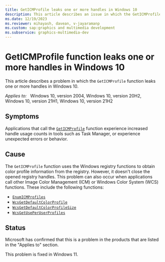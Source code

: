 ```yaml
---
title: GetICMProfile leaks one or more handles in Windows 10
description: This article describes an issue in which the GetICMProfile function doesn't close one or more registry handles in Windows 10.
ms.date: 12/19/2023
ms.reviewer: mihayash, davean, v-jayaramanp
ms.custom: sap:graphics and multimedia development
ms.subservice: graphics-multimedia-dev
---
```


# GetICMProfile function leaks one or more handles in Windows 10

This article describes a problem in which the `GetICMProfile` function leaks one or more handles in Windows 10.

_Applies to:_ &nbsp; Windows 10, version 2004, Windows 10, version 20H2, Windows 10, version 21H1, Windows 10, version 21H2

## Symptoms

Applications that call the [`GetICMProfile`](/previous-versions/ms536585(v=vs.85)) function experience increased handle usage counts in tools such as Task Manager, or experience unexpected errors or behavior.

## Cause

The `GetICMProfile` function uses the Windows registry functions to obtain color profile information from the registry. However, it doesn't close the opened registry handles. This problem can also occur when applications call other Image Color Management (ICM) or Windows Color System (WCS) functions. These include the following functions:
- [`EnumICMProfiles`](/previous-versions/ms536595(v=vs.85))
- [`WcsGetDefaultColorProfile`](/previous-versions/ms536874(v=vs.85))
- [`WcsGetDefaultColorProfileSize`](/previous-versions/ms536875(v=vs.85))
- [`WcsGetUsePerUserProfiles`](/previous-versions/ms536877(v=vs.85))

## Status

Microsoft has confirmed that this is a problem in the products that are listed in the "Applies to" section.

This problem is fixed in Windows 11.
